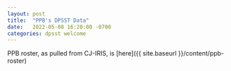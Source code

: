 ```yaml
---
layout: post
title:  "PPB's DPSST Data"
date:   2022-05-08 16:20:00 -0700
categories: dpsst welcome
---
```


PPB roster, as pulled from CJ-IRIS, is [here]({{ site.baseurl }}/content/ppb-roster)
